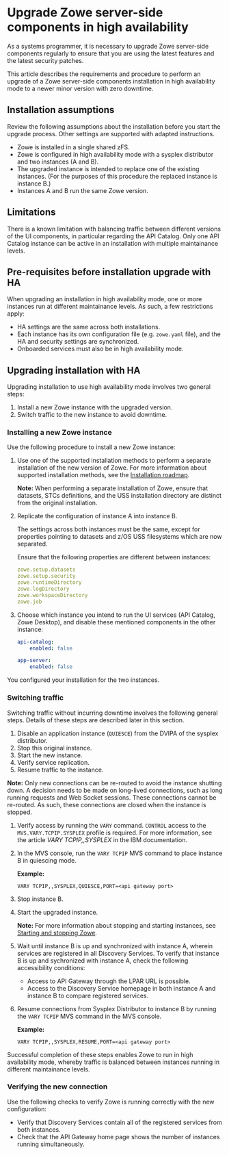 # Upgrade Zowe server-side components in high availability

As a systems programmer, it is necessary to upgrade Zowe server-side components regularly to ensure that you are using the latest features and  the latest security patches.

This article describes the requirements and procedure to perform an upgrade of a Zowe server-side components installation in high availability mode to a newer minor version with zero downtime.

## Installation assumptions

Review the following assumptions about the installation before you start the upgrade process. Other settings are supported with adapted instructions.

- Zowe is installed in a single shared zFS.
- Zowe is configured in high availability mode with a sysplex distributor and two instances (A and B).
- The upgraded instance is intended to replace one of the existing instances. (For the purposes of this procedure the replaced instance is instance B.)
- Instances A and B run the same Zowe version.

## Limitations

There is a known limitation with balancing traffic between different versions of the UI components, in particular regarding the API Catalog.
Only one API Catalog instance can be active in an installation with multiple maintainance levels.

## Pre-requisites before installation upgrade with HA

When upgrading an installation in high availability mode, one or more instances run at different maintainance levels. As such, a few restrictions apply:

- HA settings are the same across both installations.
- Each instance has its own configuration file (e.g. `zowe.yaml` file), and the HA and security settings are synchronized.
- Onboarded services must also be in high availability mode.

## Upgrading installation with HA

Upgrading installation to use high availability mode involves two general steps:

1. Install a new Zowe instance with the upgraded version.
2. Switch traffic to the new instance to avoid downtime.

### Installing a new Zowe instance

Use the following procedure to install a new Zowe instance:

1. Use one of the supported installation methods to perform a separate installation of the new version of Zowe. For more information about supported installation methods, see the [Installation roadmap](../install-zos.md).

    **Note:** When performing a separate installation of Zowe, ensure that datasets, STCs definitions, and the USS installation directory are distinct from the original installation.

2. Replicate the configuration of instance A into instance B.

    The settings across both instances must be the same, except for properties pointing to datasets and z/OS USS filesystems which are now separated.

    Ensure that the following properties are different between instances:

    ```yaml
    zowe.setup.datasets
    zowe.setup.security
    zowe.runtimeDirectory
    zowe.logDirectory
    zowe.workspaceDirectory
    zowe.job
    ```

3. Choose which instance you intend to run the UI services (API Catalog, Zowe Desktop), and disable these mentioned components in the other instance:

    ```yaml
    api-catalog:
        enabled: false

    app-server:
        enabled: false
    ```

You configured your installation for the two instances.

### Switching traffic

Switching traffic without incurring downtime involves the following general steps. Details of these steps are described later in this section.

1. Disable an application instance (`QUIESCE`) from the DVIPA of the sysplex distributor.
2. Stop this original instance.
3. Start the new instance.
4. Verify service replication.
5. Resume traffic to the instance.

**Note:** Only new connections can be re-routed to avoid the instance shutting down. A decision needs to be made on long-lived connections, such as long running requests and Web Socket sessions. These connections cannot be re-routed. As such, these connections are closed when the instance is stopped.

1. Verify access by running the `VARY` command. `CONTROL` access to the `MVS.VARY.TCPIP.SYSPLEX` profile is required.
For more information, see the article _VARY TCPIP,,SYSPLEX_ in the IBM documentation.

2. In the MVS console, run the `VARY TCPIP` MVS command to place instance B in quiescing mode.

    **Example:**

    ```mvs
    VARY TCPIP,,SYSPLEX,QUIESCE,PORT=<api gateway port>
    ```

3. Stop instance B.

4. Start the upgraded instance.

    **Note:** For more information about stopping and starting instances, see [Starting and stopping Zowe](../start-zowe-zos.md).

5. Wait until instance B is up and synchronized with instance A, wherein services are registered in all Discovery Services. To verify that instance B is up and sychronized with instance A, check the following accessibility conditions:

    - Access to API Gateway through the LPAR URL is possible.
    - Access to the Discovery Service homepage in both instance A and instance B to compare registered services.

6. Resume connections from Sysplex Distributor to instance B by running the `VARY TCPIP` MVS command in the MVS console.

    **Example:**

    ```mvs
    VARY TCPIP,,SYSPLEX,RESUME,PORT=<api gateway port>
    ```

Successful completion of these steps enables Zowe to run in high availability mode, whereby traffic is balanced between instances running in different maintainance levels.

### Verifying the new connection

Use the following checks to verify Zowe is running correctly with the new configuration:

- Verify that Discovery Services contain all of the registered services from both instances.
- Check that the API Gateway home page shows the number of instances running simultaneously.
